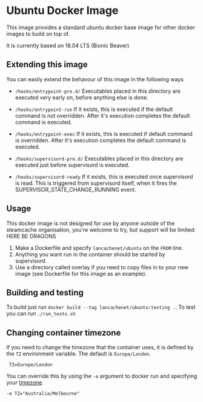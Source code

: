 # Ubuntu Docker Image

This image provides a standard ubuntu docker base image for other docker images to build on top of.

It is currently based on 18.04 LTS (Bionic Beaver)

## Extending this image

You can easily extend the behavour of this image in the following ways

* `/hooks/entrypoint-pre.d/`
  Executables placed in this directory are executed very early on, before anything else is done.

* `/hooks/entrypoint-run`
  If it exists, this is executed if the default command is not overridden. After it's execution completes the default command is executed.

* `/hooks/entrypoint-exec`
  If it exists, this is executed if default command is overridden. After it's execution completes the default command is executed.

* `/hooks/supervisord-pre.d/`
  Executables placed in this directory are executed just before supervisord is executed.

* `/hooks/supervisord-ready`
  If it exists, this is executed once supervisord is read. This is triggered from supervisord itself, when it fires the SUPERVISOR_STATE_CHANGE_RUNNING event.

## Usage

This docker image is not designed for use by anyone outside of the steamcache organisation, you're welcome to try, but support will be limited: HERE BE DRAGONS

1. Make a Dockerfile and specify `lancachenet/ubuntu` on the `FROM` line.
2. Anything you want run in the container should be started by supervisord.
3. Use a directory called overlay if you need to copy files in to your new image (see Dockerfile for this image as an example).

## Building and testing

To build just run `docker build --tag lancachenet/ubuntu:testing .`.
To test you can run `./run_tests.sh`

## Changing container timezone

If you need to change the timezone that the container uses, it is defined by the `TZ` environment variable. The default is `Europe/London`.

```
 TZ=Europe/London
```

You can override this by using the `-e` argument to docker run and specifying your [timezone](https://en.wikipedia.org/wiki/List_of_tz_database_time_zones).

```
-e TZ="Australia/Melbourne"
```

